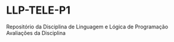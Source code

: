 # LLP-TELE-P1
Repositório da Disciplina de Linguagem e Lógica de Programação
Avaliações da Disciplina